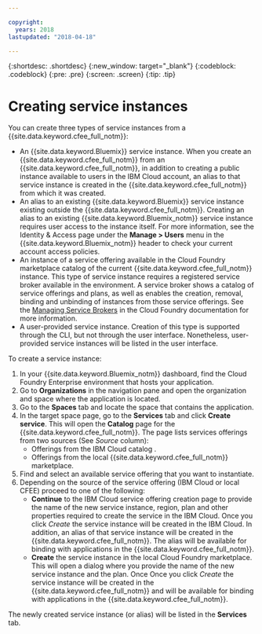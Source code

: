 ```yaml
---

copyright:
  years: 2018
lastupdated: "2018-04-18"

---
```


{:shortdesc: .shortdesc}
{:new_window: target="_blank"}
{:codeblock: .codeblock}
{:pre: .pre}
{:screen: .screen}
{:tip: .tip}

# Creating service instances
You can create three types of service instances from a {{site.data.keyword.cfee_full_notm}}:

* An {{site.data.keyword.Bluemix}} service instance.  When you create an {{site.data.keyword.cfee_full_notm}} from an {{site.data.keyword.cfee_full_notm}}, in addition to creating a public instance available to users in the IBM Cloud account, an alias to that service instance is created in the {{site.data.keyword.cfee_full_notm}} from which it was created. 
* An alias to an existing {{site.data.keyword.Bluemix}} service instance existing outside the {{site.data.keyword.cfee_full_notm}}. Creating an alias to an existing {{site.data.keyword.Bluemix_notm}} service instance requires user access to the instance itself. For more information, see the Identity & Access page under the **Manage > Users** menu in the {{site.data.keyword.Bluemix_notm}} header to check your current account access policies.
* An instance of a service offering available in the Cloud Foundry marketplace catalog of the current {{site.data.keyword.cfee_full_notm}} instance. This type of service instance requires a registered service broker available in the environment. A service broker shows a catalog of service offerings and plans, as well as enables the creation, removal, binding and unbinding of instances from those service offerings. See the [Managing Service Brokers](https://docs.cloudfoundry.org/services/managing-service-brokers.html) in the Cloud Foundry documentation for more information.
* A user-provided service instance. Creation of this type is supported through the CLI, but not through the user interface. Nonetheless, user-provided service instances will be listed in the user interface.

To create a service instance:

1. In your {{site.data.keyword.Bluemix_notm}} dashboard, find the Cloud Foundry Enterprise environment that hosts your application.
2. Go to **Organizations** in the navigation pane and open the organization and space where the application is located.
3. Go to the **Spaces** tab and locate the space that contains the application.
4. In the target space page, go to the **Services** tab and click **Create service**.  This will open the **Catalog** page for the {{site.data.keyword.cfee_full_notm}}.  The page lists services offerings from two sources (See _Source_ column):
   * Offerings from the IBM Cloud catalog .
   * Offerings from the local {{site.data.keyword.cfee_full_notm}} marketplace.
5. Find and select an available service offering that you want to instantiate. 
6. Depending on the source of the service offering (IBM Cloud or local CFEE) proceed to one of the following:
   * **Continue** to the IBM Cloud service offering creation page to provide the name of the new service instance, region, plan and other properties required to create the service in the IBM Cloud.  Once you click *Create* the service instance will be created in the IBM Cloud.  In addition, an alias of that service instance will be created in the {{site.data.keyword.cfee_full_notm}}.  The alias will be available for binding with applications in the {{site.data.keyword.cfee_full_notm}}.
   * **Create** the service instance in the local Cloud Foundry marketplace. This will open a dialog where you provide the name of the new service instance and the plan. Once Once you click *Create* the service instance will be created in the {{site.data.keyword.cfee_full_notm}} and will be available for binding with applications in the {{site.data.keyword.cfee_full_notm}}.

The newly created service instance (or alias) will be listed in the **Services** tab.
